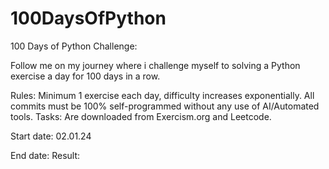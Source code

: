 # 100DaysOfPython

100 Days of Python Challenge:

Follow me on my journey where i challenge myself to solving a Python exercise a day for 100 days in a row.

Rules: Minimum 1 exercise each day, difficulty increases exponentially. All commits must be 100% self-programmed without any use of AI/Automated tools. Tasks: Are downloaded from Exercism.org and Leetcode.

Start date: 02.01.24

End date: Result:
